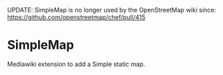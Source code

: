 UPDATE: SimpleMap is no longer used by the OpenStreetMap wiki since: https://github.com/openstreetmap/chef/pull/415

SimpleMap
=========

Mediawiki extension to add a Simple static map.
